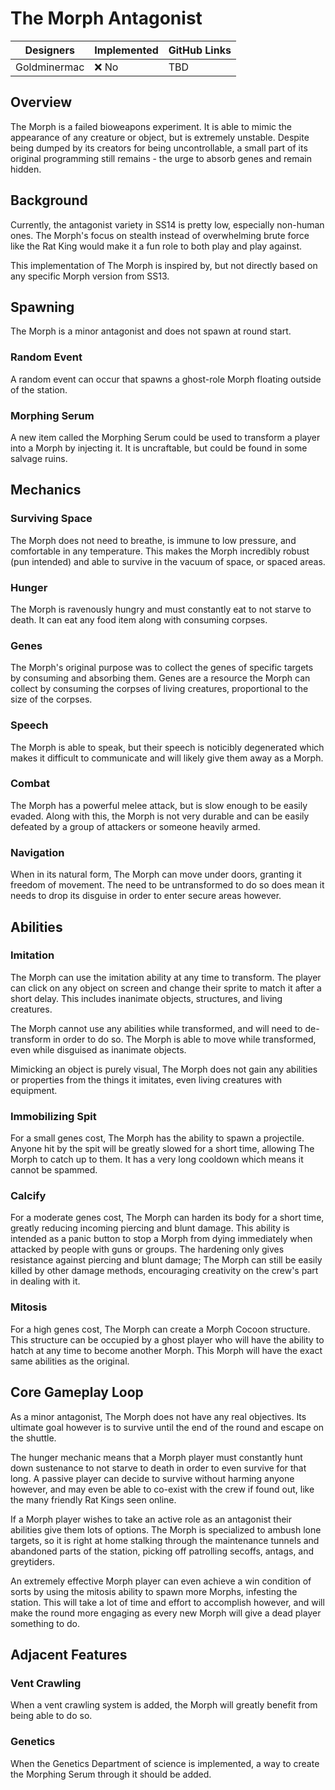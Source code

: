 # The Morph Antagonist

| Designers            | Implemented | GitHub Links |
|----------------------|-------------|--------------|
| Goldminermac    | :x: No      | TBD          |

## Overview

The Morph is a failed bioweapons experiment. It is able to mimic the appearance of any creature or object, but is extremely unstable. Despite being dumped by its creators for being uncontrollable, a small part of its original programming still remains - the urge to absorb genes and remain hidden.

## Background

Currently, the antagonist variety in SS14 is pretty low, especially non-human ones. The Morph's focus on stealth instead of overwhelming brute force like the Rat King would make it a fun role to both play and play against.

This implementation of The Morph is inspired by, but not directly based on any specific Morph version from SS13.

## Spawning
The Morph is a minor antagonist and does not spawn at round start.

### Random Event
A random event can occur that spawns a ghost-role Morph floating outside of the station.

### Morphing Serum
A new item called the Morphing Serum could be used to transform a player into a Morph by injecting it. It is uncraftable, but could be found in some salvage ruins.

## Mechanics

### Surviving Space
The Morph does not need to breathe, is immune to low pressure, and comfortable in any temperature. This makes the Morph incredibly robust (pun intended) and able to survive in the vacuum of space, or spaced areas.

### Hunger
The Morph is ravenously hungry and must constantly eat to not starve to death. It can eat any food item along with consuming corpses.

### Genes
The Morph's original purpose was to collect the genes of specific targets by consuming and absorbing them. Genes are a resource the Morph can collect by consuming the corpses of living creatures, proportional to the size of the corpses.

### Speech
The Morph is able to speak, but their speech is noticibly degenerated which makes it difficult to communicate and will likely give them away as a Morph.

### Combat
The Morph has a powerful melee attack, but is slow enough to be easily evaded. Along with this, the Morph is not very durable and can be easily defeated by a group of attackers or someone heavily armed.

### Navigation
When in its natural form, The Morph can move under doors, granting it freedom of movement. The need to be untransformed to do so does mean it needs to drop its disguise in order to enter secure areas however.

## Abilities

### Imitation
The Morph can use the imitation ability at any time to transform. The player can click on any object on screen and change their sprite to match it after a short delay. This includes inanimate objects, structures, and living creatures.

The Morph cannot use any abilities while transformed, and will need to de-transform in order to do so. The Morph is able to move while transformed, even while disguised as inanimate objects.

Mimicking an object is purely visual, The Morph does not gain any abilities or properties from the things it imitates, even living creatures with equipment.

### Immobilizing Spit
For a small genes cost, The Morph has the ability to spawn a projectile. Anyone hit by the spit will be greatly slowed for a short time, allowing The Morph to catch up to them. It has a very long cooldown which means it cannot be spammed.

### Calcify
For a moderate genes cost, The Morph can harden its body for a short time, greatly reducing incoming piercing and blunt damage. This ability is intended as a panic button to stop a Morph from dying immediately when attacked by people with guns or groups. The hardening only gives resistance against piercing and blunt damage; The Morph can still be easily killed by other damage methods, encouraging creativity on the crew's part in dealing with it.

### Mitosis
For a high genes cost, The Morph can create a Morph Cocoon structure. This structure can be occupied by a ghost player who will have the ability to hatch at any time to become another Morph. This Morph will have the exact same abilities as the original.

## Core Gameplay Loop

As a minor antagonist, The Morph does not have any real objectives. Its ultimate goal however is to survive until the end of the round and escape on the shuttle.

The hunger mechanic means that a Morph player must constantly hunt down sustenance to not starve to death in order to even survive for that long. A passive player can decide to survive without harming anyone however, and may even be able to co-exist with the crew if found out, like the many friendly Rat Kings seen online.

If a Morph player wishes to take an active role as an antagonist their abilities give them lots of options. The Morph is specialized to ambush lone targets, so it is right at home stalking through the maintenance tunnels and abandoned parts of the station, picking off patrolling secoffs, antags, and greytiders.

An extremely effective Morph player can even achieve a win condition of sorts by using the mitosis ability to spawn more Morphs, infesting the station. This will take a lot of time and effort to accomplish however, and will make the round more engaging as every new Morph will give a dead player something to do.

## Adjacent Features

### Vent Crawling
When a vent crawling system is added, the Morph will greatly benefit from being able to do so.

### Genetics
When the Genetics Department of science is implemented, a way to create the Morphing Serum through it should be added.
